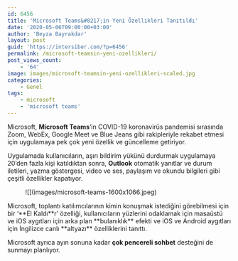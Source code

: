 ```yaml
---
id: 6456
title: 'Microsoft Teams&#8217;in Yeni Özellikleri Tanıtıldı'
date: '2020-05-06T09:00:00+03:00'
author: 'Beyza Bayrakdar'
layout: post
guid: 'https://intersiber.com/?p=6456'
permalink: /microsoft-teamsin-yeni-ozellikleri/
post_views_count:
    - '64'
image: images/microsoft-teamsin-yeni-ozellikleri-scaled.jpg
categories:
    - Genel
tags:
    - microsoft
    - 'microsoft teams'
---
```


Microsoft, **Microsoft Teams**‘in COVID-19 koronavirüs pandemisi sırasında Zoom, WebEx, Google Meet ve Blue Jeans gibi rakipleriyle rekabet etmesi için uygulamaya pek çok yeni özellik ve güncelleme getiriyor.

Uygulamada kullanıcıların, aşırı bildirim yükünü durdurmak uygulamaya 20’den fazla kişi katıldıktan sonra, **Outlook** otomatik yanıtlar ve durum iletileri, yazma göstergesi, video ve ses, paylaşım ve okundu bilgileri gibi çeşitli özellikler kapatıyor.

<figure class="wp-block-image size-large">![](images/microsoft-teams-1600x1066.jpeg)</figure>Microsoft, toplantı katılımcılarının kimin konuşmak istediğini görebilmesi için bir ‘**El Kaldı**r’ özelliği, kullanıcıların yüzlerini odaklamak için masaüstü ve iOS aygıtları için arka plan **bulanıklık** efekti ve iOS ve Android aygıtları için İngilizce canlı **altyazı** özelliklerini tanıttı.

Microsoft ayrıca ayın sonuna kadar **çok pencereli sohbet** desteğini de sunmayı planlıyor.